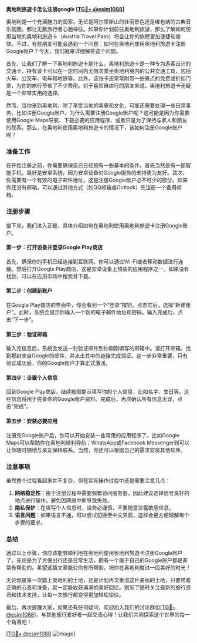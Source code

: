 **奥地利旅遊卡怎么注册google [[TG💪+ @esim1088](https://t.me/s/esim1088)]**

奥地利是一个充满魅力的国家，无论是阿尔卑斯山的壮丽景色还是维也纳的古典音乐氛围，都让无数旅行者心驰神往。如果你计划前往奥地利旅游，那么了解如何使用当地的奥地利旅遊卡（Austria Travel Pass）将会让你的旅程更加便捷和愉快。不过，有些朋友可能会遇到一个问题：如何在奥地利使用奥地利旅遊卡注册Google账户？今天，我们就来详细解答这个问题。

首先，让我们了解一下奥地利旅遊卡是什么。奥地利旅遊卡是一种专为游客设计的交通卡，持有该卡可以在一定时间内无限次乘坐奥地利境内的公共交通工具，包括火车、公交车、电车和地铁等。此外，这张卡还常常附带一些景点的免费或折扣门票，为你的旅行节省了不少费用。对于喜欢自由行的朋友来说，奥地利旅遊卡无疑是一个非常实用的选择。

然而，当你来到奥地利，除了享受当地的美景和文化，可能还需要处理一些日常事务，比如注册Google账户。为什么需要注册Google账户呢？这可能是因为你需要使用Google Maps导航、下载必要的应用程序、或者只是为了保持与家人和朋友的联系。那么，在奥地利使用奥地利旅遊卡的情况下，该如何注册Google账户呢？

### 准备工作

在开始注册之前，你需要确保自己已经拥有一些基本的条件。首先当然是有一部智能手机，最好是安卓系统，因为安卓设备对Google服务的支持更为友好。其次，你需要有一个有效的电子邮件地址，这是注册Google账户必不可少的部分。如果你还没有邮箱，可以通过其他方式（如QQ邮箱或Outlook）先注册一个备用邮箱。

### 注册步骤

接下来，我们进入正题，具体介绍如何在奥地利使用奥地利旅遊卡注册Google账户。

#### 第一步：打开设备并登录Google Play商店

首先，确保你的手机已经连接到互联网。你可以通过Wi-Fi或者移动数据进行连接。然后打开Google Play商店，这是安卓设备上预装的应用程序之一。如果没有找到，可以在应用市场中搜索并下载。

#### 第二步：创建新账户

在Google Play商店的界面中，你会看到一个“登录”按钮。点击它后，选择“新建账户”。此时，系统会提示你输入一个新的电子邮件地址和密码。输入完成后，点击“下一步”。

#### 第三步：验证邮箱

输入完信息后，系统会发送一封验证邮件到你刚刚填写的邮箱中。请打开邮箱，找到那封来自Google的邮件，并点击其中的链接完成验证。这一步非常重要，只有验证成功后，你的Google账户才算正式激活。

#### 第四步：设置个人信息

回到Google Play商店，继续按照提示填写你的个人信息，比如名字、生日等。这些信息将用于完善你的Google账户资料。完成后，再次确认所有信息无误，点击“完成”。

#### 第五步：安装必要应用

注册完Google账户后，你可以开始安装一些常用的应用程序了。比如Google Maps可以帮助你在奥地利顺利导航；WhatsApp或Facebook Messenger则可以让你随时随地与亲友保持联系。当然，你还可以根据自己的需求安装其他软件。

### 注意事项

虽然整个过程看起来并不复杂，但在实际操作过程中还是需要注意几点：

1. **网络稳定性**：由于注册过程中需要频繁访问服务器，因此建议选择信号良好的地点进行操作，避免因网络中断导致失败。
2. **隐私保护**：在填写个人信息时，请务必谨慎，不要随意泄露敏感信息。
3. **语言问题**：如果语言不通，可以尝试切换至中文界面，这样会更方便理解每个步骤的要求。

### 总结

通过以上步骤，你应该能够顺利地在奥地利使用奥地利旅遊卡注册Google账户了。无论是为了方便出行还是日常生活，拥有一个属于自己的Google账户都是非常有帮助的。希望这篇文章能对你有所帮助，祝你在奥地利度过一段美好的时光！

无论你是第一次踏上奥地利的土地，还是计划再次重温这片美丽的土地，只要带着正确的心态和准备，就一定能收获满满的美好回忆。别忘了随时关注最新的旅行资讯和技术支持，让每一次旅行都变得更加轻松愉快。

最后，再次提醒大家，如果还有任何疑问，欢迎加入我们的讨论群组[[TG💪+ @esim1088](https://t.me/s/esim1088)]，与其他旅行爱好者一起交流心得！让我们共同探索这个世界的每一个角落吧！

[[TG💪+ @esim1088](https://t.me/s/esim1088) ![Image](https://i.postimg.cc/4NQfJmqS/Snipaste-2025-05-13-00-14-12.png)]